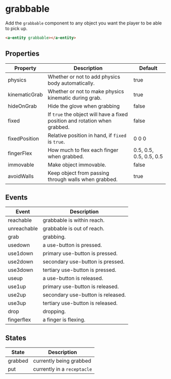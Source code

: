 # grabbable

Add the `grabbable` component to any object you want the player to be able to pick up.

```html
<a-entity grabbable></a-entity>
```


## Properties

| Property      | Description                                                                | Default |
| ------------- | -------------------------------------------------------------------------- | ------- |
| physics       | Whether or not to add physics body automatically.                          | true    |
| kinematicGrab | Whether or not to make physics kinematic during grab.                      | true    |
| hideOnGrab    | Hide the glove when grabbing                                               | false   |
| fixed         | If `true` the object will have a fixed position and rotation when grabbed. | false   |
| fixedPosition | Relative position in hand, if `fixed` is `true`.                           | 0 0 0   |
| fingerFlex    | How much to flex each finger when grabbed.                                 | 0.5, 0.5, 0.5, 0.5, 0.5 |
| immovable     | Make object immovable.                                                     | false |
| avoidWalls    | Keep object from passing through walls when grabbed.                       | true |


## Events

| Event       | Description                |
| ----------- | -------------------------- |
| reachable   | grabbable is within reach. |
| unreachable | grabbable is out of reach. |
| grab        | grabbing.                  |
| usedown     | a use-button is pressed.     |
| use1down    | primary use-button is pressed. |
| use2down    | secondary use-button is pressed. |
| use3down    | tertiary use-button is pressed. |
| useup       | a use-button is released.    |
| use1up      | primary use-button is released. |
| use2up      | secondary use-button is released. |
| use3up      | tertiary use-button is released. |
| drop        | dropping.                  |
| fingerflex  | a finger is flexing.       |


## States

| State   | Description                 |
| ------- | --------------------------- |
| grabbed | currently being grabbed     |
| put     | currently in a `receptacle` |
